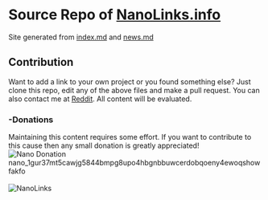 # Source Repo of [NanoLinks.info](https://nanolinks.info)
Site generated from [index.md](https://github.com/Joohansson/nanolinks/blob/master/index.md) and [news.md](https://github.com/Joohansson/nanolinks/blob/master/news.md)

## Contribution
Want to add a link to your own project or you found something else? Just clone this repo, edit any of the above files and make a pull request. You can also contact me at [Reddit](https://www.reddit.com/user/Joohansson/). All content will be evaluated.

### -Donations
Maintaining this content requires some effort. If you want to contribute to this cause then any small donation is greatly appreciated!
<br>
<img id="qrImage" src="https://raw.githubusercontent.com/Joohansson/nanolinks/master/src/qr_new.png" alt="Nano Donation" /><br/>
nano_1gur37mt5cawjg5844bmpg8upo4hbgnbbuwcerdobqoeny4ewoqshowfakfo<br/>
<br>
<img src="https://raw.githubusercontent.com/Joohansson/nanolinks/master/src/nanolinks_simple.png" alt="NanoLinks" />

